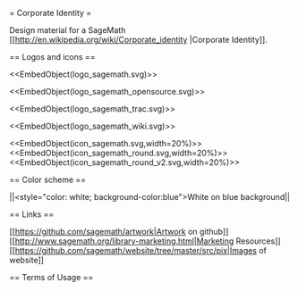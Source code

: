 = Corporate Identity =

Design material for a SageMath [[http://en.wikipedia.org/wiki/Corporate_identity |Corporate Identity]].

== Logos and icons ==

<<EmbedObject(logo_sagemath.svg)>>

<<EmbedObject(logo_sagemath_opensource.svg)>>

<<EmbedObject(logo_sagemath_trac.svg)>>

<<EmbedObject(logo_sagemath_wiki.svg)>>

<<EmbedObject(icon_sagemath.svg,width=20%)>><<EmbedObject(icon_sagemath_round.svg,width=20%)>><<EmbedObject(icon_sagemath_round_v2.svg,width=20%)>>

== Color scheme ==

||<style="color: white; background-color:blue">White on blue background||

== Links ==

[[https://github.com/sagemath/artwork|Artwork on github]]
[[http://www.sagemath.org/library-marketing.html|Marketing Resources]]
[[https://github.com/sagemath/website/tree/master/src/pix|Images of website]]

== Terms of Usage ==
